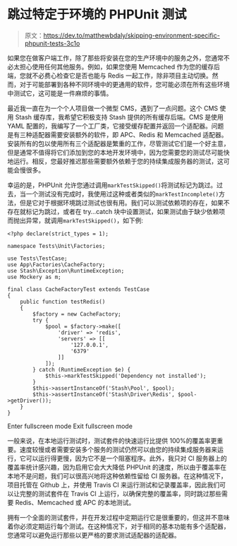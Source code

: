 # 跳过特定于环境的 PHPUnit 测试

> 原文：<https://dev.to/matthewbdaly/skipping-environment-specific-phpunit-tests-3c1o>

如果您在做客户端工作，除了那些将安装在您的生产环境中的服务之外，您通常不必太担心使用任何其他服务。例如，如果您使用 Memcached 作为您的缓存后端，您就不必费心检查它是否也能与 Redis 一起工作，除非项目主动切换。然而，对于可能部署到各种不同环境中的更通用的软件，您可能必须在所有这些环境中测试它，这可能是一件麻烦的事情。

最近我一直在为一个个人项目做一个微型 CMS，遇到了一点问题。这个 CMS 使用 Stash 缓存库，我希望它积极支持 Stash 提供的所有缓存后端。CMS 是使用 YAML 配置的，我编写了一个工厂类，它接受缓存配置并返回一个适配器。问题是有三种适配器需要安装额外的软件，即 APC、Redis 和 Memcached 适配器。安装所有的包以使用所有三个适配器是繁重的工作，尽管测试它们是一个好主意，但是通常不值得将它们添加到您的本地开发环境中，因为您需要您的测试尽可能快地运行。相反，您最好推迟那些需要额外依赖于您的持续集成服务器的测试，这可能会慢很多。

幸运的是，PHPUnit 允许您通过调用`markTestSkipped()`将测试标记为跳过。过去，当一个测试没有完成时，我使用过这种或者类似的`markTestIncomplete()`方法，但是它对于根据环境跳过测试也很有用。我们可以测试依赖项的存在，如果不存在就标记为跳过，或者在 try…catch 块中设置测试，如果测试由于缺少依赖项而抛出异常，就调用`markTestSkipped()`，如下例:

```
<?php declare(strict_types = 1);

namespace Tests\Unit\Factories;

use Tests\TestCase;
use App\Factories\CacheFactory;
use Stash\Exception\RuntimeException;
use Mockery as m;

final class CacheFactoryTest extends TestCase
{
    public function testRedis()
    {
        $factory = new CacheFactory;
        try {
            $pool = $factory->make([
                'driver' => 'redis',
                'servers' => [[
                    '127.0.0.1',
                    '6379'
                ]]
            ]);
        } catch (RuntimeException $e) {
            $this->markTestSkipped('Dependency not installed');
        }
        $this->assertInstanceOf('Stash\Pool', $pool);
        $this->assertInstanceOf('Stash\Driver\Redis', $pool->getDriver());
    }
} 
```

Enter fullscreen mode Exit fullscreen mode

一般来说，在本地运行测试时，测试套件的快速运行比提供 100%的覆盖率更重要。速度较慢或者需要安装多个服务的测试仍然可以由您的持续集成服务器来运行，它可以运行得更慢，因为它不是一个阻塞程序。此外，我只对 CI 服务器上的覆盖率统计感兴趣，因为启用它会大大降低 PHPUnit 的速度，所以由于覆盖率在本地不是问题，我们可以很高兴地将这种依赖性留给 CI 服务器。在这种情况下，项目托管在 Github 上，并使用 Travis CI 来运行测试和记录覆盖率，因此我们可以让完整的测试套件在 Travis CI 上运行，以确保完整的覆盖率，同时跳过那些需要 Redis、Memcached 或 APC 的本地测试。

拥有一个全面的测试套件，并在开发过程中定期运行它是很重要的，但这并不意味着你必须定期运行每个测试。在这种情况下，对于相同的基本功能有多个适配器，您通常可以避免运行那些以更严格的要求测试适配器的适配器。
